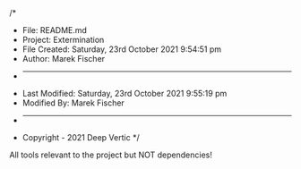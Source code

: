 /*
 * File: README.md
 * Project: Extermination
 * File Created: Saturday, 23rd October 2021 9:54:51 pm
 * Author: Marek Fischer
 * -----
 * Last Modified: Saturday, 23rd October 2021 9:55:19 pm
 * Modified By: Marek Fischer 
 * -----
 * Copyright - 2021 Deep Vertic
 */

All tools relevant to the project but NOT dependencies!